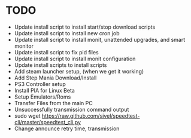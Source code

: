 # TODO
* Update install script to install start/stop download scripts
* Update install script to install new cron job
* Update install script to install monit, unattended upgrades, and smart monitor
* Update install script to fix pid files
* Update install script to install monit configuration
* Update install scripts to install scripts
* Add steam launcher setup, (when we get it working)
* Add Step Mania Download/Install
* PS3 Controller setup
* Install PIA for Linux Beta
* Setup Emulators/Roms
* Transfer Files from the main PC
* Unsuccessfully transmission command output
* sudo wget https://raw.github.com/sivel/speedtest-cli/master/speedtest_cli.py
* Change announce retry time, transmission
